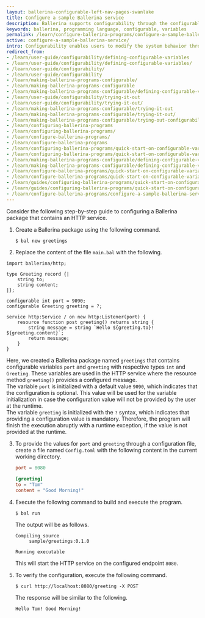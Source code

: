 ```yaml
---
layout: ballerina-configurable-left-nav-pages-swanlake
title: Configure a sample Ballerina service
description: Ballerina supports configurability through the configurable, module-level variables.
keywords: ballerina, programming language, configurable, variables
permalink: /learn/configure-ballerina-programs/configure-a-sample-ballerina-service/
active: configure-a-sample-ballerina-service/
intro: Configurability enables users to modify the system behavior through external user inputs. Ballerina Language provides an in-built functionality to configure values at runtime through configurable  module-level variables.
redirect_from:
- /learn/user-guide/configurability/defining-configurable-variables
- /learn/user-guide/configurability/defining-configurable-variables/
- /learn/user-guide/configurability/
- /learn/user-guide/configurability
- /learn/making-ballerina-programs-configurable/
- /learn/making-ballerina-programs-configurable
- /learn/making-ballerina-programs-configurable/defining-configurable-variables
- /learn/user-guide/configurability/trying-it-out
- /learn/user-guide/configurability/trying-it-out/
- /learn/making-ballerina-programs-configurable/trying-it-out
- /learn/making-ballerina-programs-configurable/trying-it-out/
- /learn/making-ballerina-programs-configurable/trying-out-configurability
- /learn/configuring-ballerina-programs
- /learn/configuring-ballerina-programs/
- /learn/configure-ballerina-programs/
- /learn/configure-ballerina-programs
- /learn/configuring-ballerina-programs/quick-start-on-configurable-variables
- /learn/configuring-ballerina-programs/quick-start-on-configurable-variables/
- /learn/making-ballerina-programs-configurable/defining-configurable-variables/
- /learn/making-ballerina-programs-configurable/defining-configurable-variables
- /learn/configure-ballerina-programs/quick-start-on-configurable-variables/ 
- /learn/configure-ballerina-programs/quick-start-on-configurable-variables
- /learn/guides/configuring-ballerina-programs/quick-start-on-configurable-variables/
- /learn/guides/configuring-ballerina-programs/quick-start-on-configurable-variables
- /learn/configure-ballerina-programs/configure-a-sample-ballerina-service
---
```


Consider the following step-by-step guide to configuring a Ballerina package that contains an HTTP service.

1. Create a Ballerina package using the following command.

    ```
    $ bal new greetings
    ```

2. Replace the content of the file `main.bal` with the following.

```ballerina
import ballerina/http;

type Greeting record {|
    string to;
    string content;
|};

configurable int port = 9090;
configurable Greeting greeting = ?;

service http:Service / on new http:Listener(port) {
    resource function post greeting() returns string {
        string message = string `Hello ${greeting.to}! ${greeting.content}`;
        return message;
    }
}
```

   Here, we created a Ballerina package named `greetings` that contains configurable variables `port` and `greeting` with
   respective types `int` and  `Greeting`. These variables are used in the HTTP service where the resource method
   `greeting()` provides a configured message.<br>
   The variable `port` is initialized with a default value `9090`, which indicates that the configuration is optional. This
   value will be used for the variable initialization in case the configuration value will not be provided by the user at the runtime.<br>
   The variable `greeting` is initialized with the `?` syntax, which indicates that providing a configuration value is mandatory. Therefore,
   the program will finish the execution abruptly with a runtime exception, if the value is not provided at the runtime.

3. To provide the values for `port` and `greeting` through a configuration file, create a file named `Config.toml`
   with the following content in the current working directory.

   ```toml
   port = 8080
 
   [greeting]
   to = "Tom"
   content = "Good Morning!"
   ```

4. Execute the following command to build and execute the program.
   ```
   $ bal run
   ```

   The output will be as follows.

   ```
   Compiling source
        sample/greetings:0.1.0

   Running executable
   ```
   This will start the HTTP service on the configured endpoint `8080`.


6. To verify the configuration, execute the following command.
   ```
   $ curl http://localhost:8080/greeting -X POST
   ```
   The response will be similar to the following.
   ```
   Hello Tom! Good Morning!
   ```
